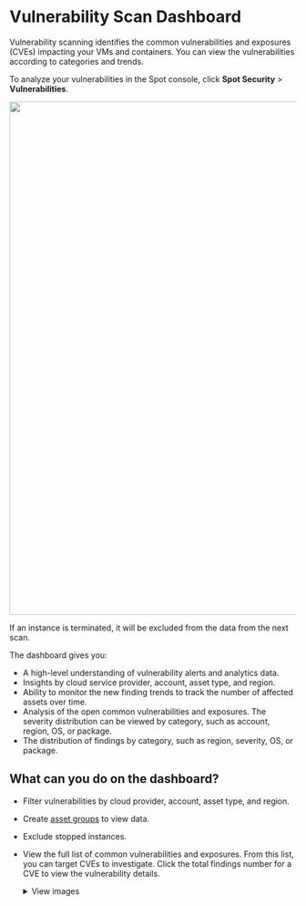 # Vulnerability Scan Dashboard 

Vulnerability scanning identifies the common vulnerabilities and exposures (CVEs) impacting your VMs and containers. You can view the vulnerabilities according to categories and trends.

To analyze your vulnerabilities in the Spot console, click **Spot Security** > **Vulnerabilities**.

<img width="900" src="https://github.com/user-attachments/assets/0e21b6bf-b2b6-4aaa-97c7-07caf0b64a4e">

If an instance is terminated, it will be excluded from the data from the next scan.

The dashboard gives you:

* A high-level understanding of vulnerability alerts and analytics data.
* Insights by cloud service provider, account, asset type, and region.
* Ability to monitor the new finding trends to track the number of affected assets over time.
* Analysis of the open common vulnerabilities and exposures. The severity distribution can be viewed by category, such as account, region, OS, or package.
* The distribution of findings by category, such as region, severity, OS, or package.

## What can you do on the dashboard?

* Filter vulnerabilities by cloud provider, account, asset type, and region.
* Create [asset groups](spot-security/features/security-dashboard/?id=filters-and-asset-groups) to view data.
* Exclude stopped instances.
* View the full list of common vulnerabilities and exposures. From this list, you can target CVEs to investigate. Click the total findings number for a CVE to view the vulnerability details.

   <details>
   <summary markdown="span">View images</summary>

    <img src="https://github.com/user-attachments/assets/325d5ea7-e355-483a-8b8d-c7f18cae9468">

    </br></br>
    
    <img width="1182" src="https://github.com/user-attachments/assets/91fcd9de-943b-49d7-ac2e-319040600c52">



  </details>
   

